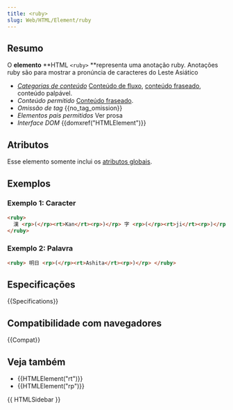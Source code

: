 ```yaml
---
title: <ruby>
slug: Web/HTML/Element/ruby
---
```


## Resumo

O **elemento** **HTML `<ruby>` **representa uma anotação ruby. Anotações ruby são para mostrar a pronúncia de caracteres do Leste Asiático

- _[Categorias de conteúdo](/pt-BR/docs/Web/HTML/Content_categories)_ [Conteúdo de fluxo](/pt-BR/docs/Web/HTML/Content_categories#Flow_content), [conteúdo fraseado](/pt-BR/docs/Web/HTML/Content_categories#Phrasing_content), conteúdo palpável.
- _Conteúdo permitido_ [Conteúdo fraseado](/pt-BR/docs/Web/HTML/Content_categories#Phrasing_content).
- _Omissão de tag_ {{no_tag_omission}}
- _Elementos pais permitidos_ Ver prosa
- _Interface DOM_ {{domxref("HTMLElement")}}

## Atributos

Esse elemento somente inclui os [atributos globais](/pt-BR/docs/Web/HTML/Global_attributes).

## Exemplos

### Exemplo 1: Caracter

```html
<ruby>
  漢 <rp>(</rp><rt>Kan</rt><rp>)</rp> 字 <rp>(</rp><rt>ji</rt><rp>)</rp>
</ruby>
```

### Exemplo 2: Palavra

```html
<ruby> 明日 <rp>(</rp><rt>Ashita</rt><rp>)</rp> </ruby>
```

## Especificações

{{Specifications}}

## Compatibilidade com navegadores

{{Compat}}

## Veja também

- {{HTMLElement("rt")}}
- {{HTMLElement("rp")}}

{{ HTMLSidebar }}
